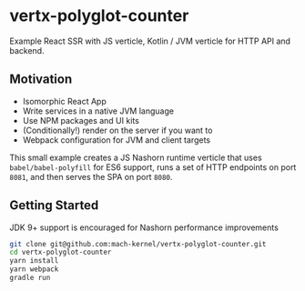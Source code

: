# vertx-polyglot-counter
Example React SSR with JS verticle, Kotlin / JVM verticle for HTTP API and backend. 

## Motivation
- Isomorphic React App
- Write services in a native JVM language
- Use NPM packages and UI kits
- (Conditionally!) render on the server if you want to
- Webpack configuration for JVM and client targets

This small example creates a JS Nashorn runtime verticle that uses `babel/babel-polyfill` for ES6 support, runs a set of HTTP endpoints on port `8081`, and then serves the SPA on port `8080`. 

## Getting Started

JDK 9+ support is encouraged for Nashorn performance improvements

```bash
git clone git@github.com:mach-kernel/vertx-polyglot-counter.git
cd vertx-polyglot-counter
yarn install
yarn webpack
gradle run
```
